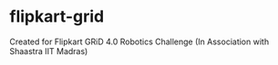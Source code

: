 # flipkart-grid
Created for Flipkart GRiD 4.0 Robotics Challenge (In Association with Shaastra IIT Madras)
